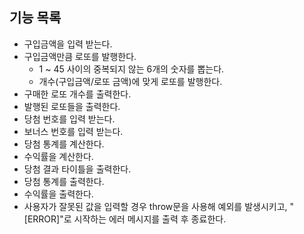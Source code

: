 ## 기능 목록

- 구입금액을 입력 받는다.
- 구입금액만큼 로또를 발행한다.
  - 1 ~ 45 사이의 중복되지 않는 6개의 숫자를 뽑는다.
  - 개수(구입금액/로또 금액)에 맞게 로또를 발행한다.
- 구매한 로또 개수를 출력한다.
- 발행된 로또들을 출력한다.
- 당첨 번호를 입력 받는다.
- 보너스 번호를 입력 받는다.
- 당첨 통계를 계산한다.
- 수익률을 계산한다.
- 당첨 결과 타이틀을 출력한다.
- 당첨 통계를 출력한다.
- 수익률을 출력한다.
- 사용자가 잘못된 값을 입력할 경우 throw문을 사용해 예외를 발생시키고, "[ERROR]"로 시작하는 에러 메시지를 출력 후 종료한다.
